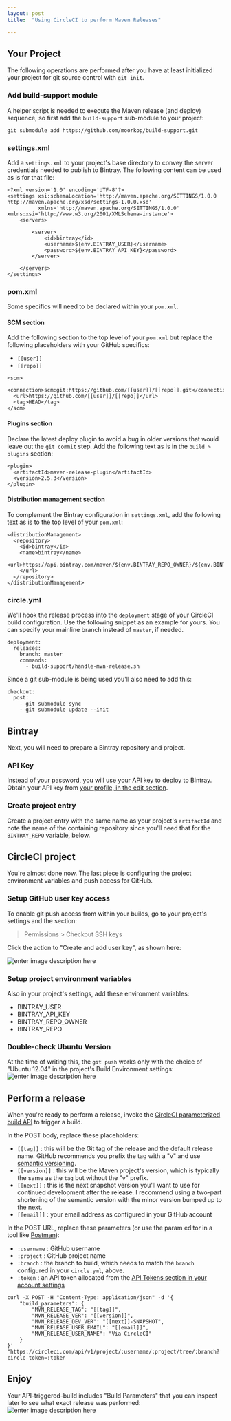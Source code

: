 ```yaml
---
layout: post
title:  "Using CircleCI to perform Maven Releases"

---
```



## Your Project
The following operations are performed after you have at least initialized your project for git source control with `git init`.

### Add build-support module
A helper script is needed to execute the Maven release (and deploy) sequence, so first add the `build-support` sub-module to your project:

	git submodule add https://github.com/moorkop/build-support.git


### settings.xml
Add a `settings.xml` to your project's base directory to convey the server credentials needed to publish to Bintray. The following content can be used as is for that file:

```
<?xml version='1.0' encoding='UTF-8'?>
<settings xsi:schemaLocation='http://maven.apache.org/SETTINGS/1.0.0 http://maven.apache.org/xsd/settings-1.0.0.xsd'
          xmlns='http://maven.apache.org/SETTINGS/1.0.0' xmlns:xsi='http://www.w3.org/2001/XMLSchema-instance'>
    <servers>

        <server>
            <id>bintray</id>
            <username>${env.BINTRAY_USER}</username>
            <password>${env.BINTRAY_API_KEY}</password>
        </server>

    </servers>
</settings>
```

### pom.xml
Some specifics will need to be declared within your `pom.xml`.

#### SCM section
Add the following section to the top level of your `pom.xml` but replace the following placeholders with your GitHub specifics:
* `[[user]]`
* `[[repo]]`

```
<scm>
  <connection>scm:git:https://github.com/[[user]]/[[repo]].git</connection>
  <url>https://github.com/[[user]]/[[repo]]</url>
  <tag>HEAD</tag>
</scm>
```

#### Plugins section
Declare the latest deploy plugin to avoid a bug in older versions that would leave out the `git commit` step. Add the following text as is in the `build > plugins` section:

```
<plugin>
  <artifactId>maven-release-plugin</artifactId>
  <version>2.5.3</version>
</plugin>
```

#### Distribution management section
To complement the Bintray configuration in `settings.xml`, add the following text as is to the top level of your `pom.xml`:

```
<distributionManagement>
  <repository>
    <id>bintray</id>
    <name>bintray</name>
    <url>https://api.bintray.com/maven/${env.BINTRAY_REPO_OWNER}/${env.BINTRAY_REPO}/${project.artifactId}/;publish=1
    </url>
  </repository>
</distributionManagement>
```

### circle.yml
We'll hook the release process into the `deployment` stage of your CircleCI build configuration. Use the following snippet as an example for yours. You can specify your mainline branch instead of `master`, if needed.

```
deployment:
  releases:
    branch: master
    commands:
      - build-support/handle-mvn-release.sh
```

Since a git sub-module is being used you'll also need to add this:

```
checkout:
  post:
    - git submodule sync
    - git submodule update --init
```

## Bintray
Next, you will need to prepare a Bintray repository and project.

### API Key
Instead of your password, you will use your API key to deploy to Bintray. Obtain your API key from [your profile, in the edit section](https://bintray.com/profile/edit).

### Create project entry
Create a project entry with the same name as your project's `artifactId` and note the name of the containing repository since you'll need that for the `BINTRAY_REPO` variable, below.

## CircleCI project
You're almost done now. The last piece is configuring the project environment variables and push access for GitHub.

### Setup GitHub user key access

To enable git push access from within your builds, go to your project's settings and the section:

> Permissions > Checkout SSH keys

Click the action to "Create and add user key", as shown here:

![enter image description here](https://i.imgur.com/AK1BFHV.png)

### Setup project environment variables
Also in your project's settings, add these environment variables:

* BINTRAY_USER
* BINTRAY_API_KEY
* BINTRAY_REPO_OWNER
* BINTRAY_REPO

### Double-check Ubuntu Version

At the time of writing this, the `git push` works only with the choice of "Ubuntu 12.04" in the project's Build Environment settings:
![enter image description here](https://i.imgur.com/3dEJlUb.png)

## Perform a release
When you're ready to perform a release, invoke the [CircleCI parameterized build API](https://circleci.com/docs/parameterized-builds/) to trigger a build. 

In the POST body, replace these placeholders:
* `[[tag]]` : this will be the Git tag of the release and the default release name. GitHub recommends you prefix the tag with a "v" and use [semantic versioning](http://semver.org/).
* `[[version]]` : this will be the Maven project's version, which is typically the same as the `tag` but without the "v" prefix.
* `[[next]]` : this is the next snapshot version you'll want to use for continued development after the release. I recommend using a two-part shortening of the semantic version with the minor version bumped up to the next.
* `[[email]]` : your email address as configured in your GitHub account

In the POST URL, replace these parameters (or use the param editor in a tool like [Postman](https://www.getpostman.com/)):
* `:username` : GitHub username
* `:project` : GitHub project name
* `:branch` : the branch to build, which needs to match the `branch` configured in your `circle.yml`, above.
* `:token` : an API token allocated from the [API Tokens section in your account settings](https://circleci.com/account/api)

```
curl -X POST -H "Content-Type: application/json" -d '{
    "build_parameters": {
        "MVN_RELEASE_TAG": "[[tag]]",
        "MVN_RELEASE_VER": "[[version]]",
        "MVN_RELEASE_DEV_VER": "[[next]]-SNAPSHOT",
        "MVN_RELEASE_USER_EMAIL": "[[email]]",
        "MVN_RELEASE_USER_NAME": "Via CircleCI"
    }
}' "https://circleci.com/api/v1/project/:username/:project/tree/:branch?circle-token=:token
```

## Enjoy

Your API-triggered-build includes "Build Parameters" that you can inspect later to see what exact release was performed:
![enter image description here](https://i.imgur.com/UNlEuxm.png)

